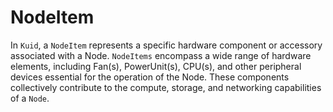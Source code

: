 # NodeItem

In `Kuid`, a `NodeItem` represents a specific hardware component or accessory associated with a Node. `NodeItems` encompass a wide range of hardware elements, including Fan(s), PowerUnit(s), CPU(s), and other peripheral devices essential for the operation of the Node. These components collectively contribute to the compute, storage, and networking capabilities of a `Node`.